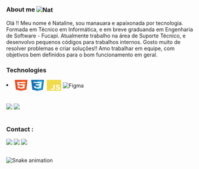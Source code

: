 

### About me  <img alt="Nat" src="https://github.com/natfirmino/natfirmino/blob/main/computer-illustration.png" min-width="40px" max-width="40px" width="60px" align="center">



Olá !! Meu nome é Nataline, sou manauara e apaixonada por tecnologia.
Formada em Técnico em Informática, e em breve graduanda em Engenharia de Software - Fucapi. Atualmente trabalho na área de Suporte Técnico, e desenvolvo pequenos códigos para trabalhos internos. Gosto muito de resolver problemas e criar soluções!! Amo trabalhar em equipe, com objetivos bem definidos para o bom funcionamento em geral. 


### Technologies
<li>

<img align="center" alt="HTML" height="30" width="40" src="https://raw.githubusercontent.com/devicons/devicon/master/icons/html5/html5-original.svg"> 
<img align="center" alt="CSS" height="30" width="40" src="https://raw.githubusercontent.com/devicons/devicon/master/icons/css3/css3-original.svg">
<img align="center" alt="Js" height="30" width="40" src="https://raw.githubusercontent.com/devicons/devicon/master/icons/javascript/javascript-plain.svg">
<img align="center" alt="Figma" height="30" width="40" src="https://cdn.jsdelivr.net/gh/devicons/devicon/icons/figma/figma-original.svg">
</div>

</li>






<br>
 
 
  <br>

 <div align="center>
  <a href="https://github.com/natfirmino">
  <img height="150em" src="https://github-readme-stats.vercel.app/api?username=natfirmino&show_icons=true&theme=dracula&include_all_commits=true&count_private=true"/>
  <img height="150em" src="https://github-readme-stats.vercel.app/api/top-langs/?username=Natfirmino&layout=compact&langs_count=7&theme=dracula"/><br>
</div>
 
<br>

 
 
 ### Contact : 
  <a href="https://instagram.com/natalinefirmino_" target="_blank"><img src="https://img.shields.io/badge/-Instagram-%23E4405F?style=for-the-badge&logo=instagram&logoColor=white" target="_blank"></a> 
  <a href="https:///www.linkedin.com/in/nataline-firmino-0b82b3209/" target="_blank"><img src="https://img.shields.io/badge/-LinkedIn-%230077B5?style=for-the-badge&logo=linkedin&logoColor=white" target="_blank"></a> 
    <a href = "mailto:nataliefirmino@gmail.com"><img src="https://img.shields.io/badge/-Gmail-%23333?style=for-the-badge&logo=gmail&logoColor=white" target="_blank"></a>
     

 
 ##

 
  ![Snake animation](https://github.com/natfirmino/TesteNat/blob/output/github-contribution-grid-snake.svg)













